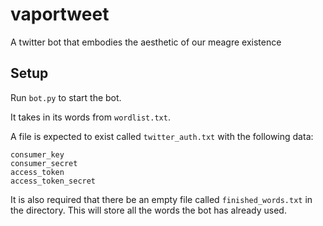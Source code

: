 # vaportweet

A twitter bot that embodies the aesthetic of our meagre existence

## Setup

Run `bot.py` to start the bot. 

It takes in its words from `wordlist.txt`.

A file is expected to exist called `twitter_auth.txt` with the following data:

```
consumer_key
consumer_secret
access_token
access_token_secret
```

It is also required that there be an empty file called `finished_words.txt` in the directory. This will store all the words the bot has already used.

